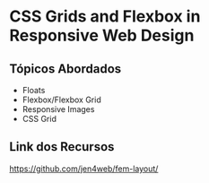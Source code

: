 # CSS Grids and Flexbox in Responsive Web Design

## Tópicos Abordados

- Floats
- Flexbox/Flexbox Grid
- Responsive Images
- CSS Grid

## Link dos Recursos

https://github.com/jen4web/fem-layout/
